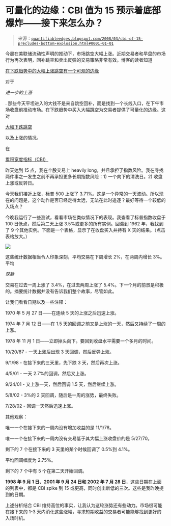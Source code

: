 <!--yml

类别：未分类

日期：2024-05-18 08:31:36

-->

# 可量化的边缘：CBI 值为 15 预示着底部爆炸——接下来怎么办？

> 来源：[`quantifiableedges.blogspot.com/2008/03/cbi-of-15-precludes-bottom-explosion.html#0001-01-01`](http://quantifiableedges.blogspot.com/2008/03/cbi-of-15-precludes-bottom-explosion.html#0001-01-01)

今晨在美联储流动性声明的推动下，市场跳空大幅上涨。近期交易者和早盘的市场行为再次表明，回补跳空和卖出反弹的交易策略非常有效。博客的读者知道

[在下跌趋势中的大幅上涨跳空有一个可观的边缘](http://quantifiableedges.blogspot.com/2008/03/large-gaps-higher-in-uptrends-vs.html)

对于

*进一步的上涨*

. 那些今天平坦进入的大钱不是来自跳空回补，而是找到一个长线入口，在下午市场收盘前推动市场。在下跌趋势中买入大幅跳空为交易者提供了可量化的边缘。这对

[大幅下跌跳空](http://quantifiableedges.blogspot.com/2008/01/large-gaps-lower-in-uptrends-vs.html)

以及上涨的情况。

在

[累积宽度指标（CBI）](http://quantifiableedges.blogspot.com/search/label/CBI)

昨天达到 15 点，我在个股交易上 heavily long，并且承担了指数风险。我在寻找两件事之一发生之前不再承担更多长期指数风险：1) 一个向下的清洗日。2) 收盘上涨或反转日。

今天我们接近上涨，标普 500 上涨了 3.71%。这是一个异常的一天波动。所以现在的问题是，这个动作是否已经走得太远，无法在此时追逐？最好等待一个较低的入场点？

今晚我运行了一些测试，看看市场在类似情况下的表现。我查看了标普指数收盘于 100 日低点，然后第二天上涨 3.5%或更多的所有实例。回溯到 1962 年，我找到了 9 个其他实例。下面是一个表格，显示了在收盘买入并持有 X 天的结果。（点击表格放大。）

![](https://blogger.googleusercontent.com/img/b/R29vZ2xl/AVvXsEjKxnuIFilYDq95IR17SqHvrmG0SIFhnqnFv2dGepI9vF-tJGuyilltmP0zChqlQzyLlFulpBhzJc9164ocVbm_JzGUfnDnG4Mxfe3FGF8GG3WUzHs-i7Va6bVaHyp8Dnexs9xJJc5BCZ8/s1600-h/2008-3-12+Dirty+Diaper+3.5+stats.PNG)

这些统计数据相当令人印象深刻，平均交易在下周增长 2%，在两周内增长 3%。平均

*获胜*

交易在过去一周上涨了 3.4%，在过去两周上涨了 5.4%。下一个月的前景是积极的。摘要统计数据并没有告诉我们整个故事，尽管如此。

让我们看看日期以及一些注释：

1970 年 5 月 27 日——在连续 5 天的上涨之后迅速上涨。

1974 年 7 月 12 日——在 1.5 天的回调之前又是上涨的一天，然后又持续了一周的上涨。

1978 年 11 月 1 日——立即掉头向下。要回到收盘水平需要一个多月的时间。

10/20/87 - 一天上涨后出现 3 天回调，然后反弹上涨。

9/1/98 - 在接下来的三天里，先下跌 3 天，然后再次上涨。

4/5/01 - 一天 2.7%的回调，然后又上涨。

9/24/01 - 又上涨一天，然后回调 1.5 天，然后继续上涨。

5/8/02 - 3%的 2 天回调，随后是一周的涨势，最终失败。

7/28/02 - 回调一天然后迅速上涨。

其他观察：

唯一一个在接下来的一周内没有增加收益的是 11/1/78。

唯一一个在接下来的一周内没有交易低于其大幅上涨收盘价的是 5/27/70。

剩下的 7 个在接下来的 3 天里的某个时候回调了 0.5%到 4.1%。

平均回调幅度为 2.75%。

剩下的 7 个中有 5 个在第二天开始回调。

**1998 年 9 月 1 日、2001 年 9 月 24 日和 2002 年 7 月 28 日**，这些日期在上面的列表中，都是 CBI spike 到 15 或更高，同时创出新低的三次。这些是我昨晚提到的日期。

上述分析结合 CBI 维持高位的事实，让我认为这轮涨势还有些动力。市场很可能在接下来的 1-3 天内消化这些涨幅，寻求短期收益的交易者可能能够找到更好的入场时机。
